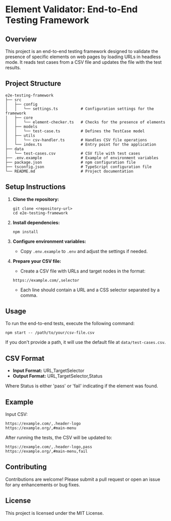 # Element Validator: End-to-End Testing Framework

## Overview

This project is an end-to-end testing framework designed to validate the presence of specific elements on web pages by loading URLs in headless mode. It reads test cases from a CSV file and updates the file with the test results.

## Project Structure

```
e2e-testing-framework
├── src
│   ├── config
│   │   └── settings.ts          # Configuration settings for the framework
│   ├── core
│   │   └── element-checker.ts   # Checks for the presence of elements
│   ├── models
│   │   └── test-case.ts         # Defines the TestCase model
│   ├── utils
│   │   └── csv-handler.ts       # Handles CSV file operations
│   └── index.ts                 # Entry point for the application
├── data
│   └── test-cases.csv           # CSV file with test cases
├── .env.example                 # Example of environment variables
├── package.json                 # npm configuration file
├── tsconfig.json                # TypeScript configuration file
└── README.md                    # Project documentation
```

## Setup Instructions

1. **Clone the repository:**

   ```
   git clone <repository-url>
   cd e2e-testing-framework
   ```

2. **Install dependencies:**

   ```
   npm install
   ```

3. **Configure environment variables:**

   - Copy `.env.example` to `.env` and adjust the settings if needed.

4. **Prepare your CSV file:**
   - Create a CSV file with URLs and target nodes in the format:
   ```
   https://example.com/,selector
   ```
   - Each line should contain a URL and a CSS selector separated by a comma.

## Usage

To run the end-to-end tests, execute the following command:

```
npm start -- /path/to/your/csv-file.csv
```

If you don't provide a path, it will use the default file at `data/test-cases.csv`.

## CSV Format

- **Input Format:** URL,TargetSelector
- **Output Format:** URL,TargetSelector,Status

Where Status is either 'pass' or 'fail' indicating if the element was found.

## Example

Input CSV:

```
https://example.com/,.header-logo
https://example.org/,#main-menu
```

After running the tests, the CSV will be updated to:

```
https://example.com/,.header-logo,pass
https://example.org/,#main-menu,fail
```

## Contributing

Contributions are welcome! Please submit a pull request or open an issue for any enhancements or bug fixes.

## License

This project is licensed under the MIT License.
